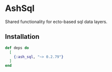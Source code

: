 # AshSql

Shared functionality for ecto-based sql data layers.

## Installation

```elixir
def deps do
  [
    {:ash_sql, "~> 0.2.79"}
  ]
end
```
